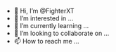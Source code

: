 - 👋 Hi, I’m @FighterXT
- 👀 I’m interested in ...
- 🌱 I’m currently learning ...
- 💞️ I’m looking to collaborate on ...
- 📫 How to reach me ...

<!---
FighterXT/FighterXT is a ✨ special ✨ repository because its `README.md` (this file) appears on your GitHub profile.
You can click the Preview link to take a look at your changes.
--->
